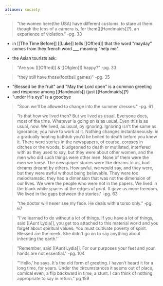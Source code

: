 ```yaml
---
aliases: society
---
```


>"the women here(the USA) have different customs, to stare at them though the lens of a camera is, for them([[Handmaids]]?), an experience of violation."
>-pg. 33

- in [[The Time Before]] [[Luke]] tells [[Offred]] that the word "mayday" comes from they french word ___ meaning "help me"

- the Asian tourists ask:
>"Are you ([[Offred]] & [[Ofglen]]) happy?"
>-pg. 33

>"they still have those(football games)"
>-pg. 35

- "Blessed be the fruit" and "May the Lord open" is a common greeting and response among [[Handmaids]] (just [[Handmaids]]?)
- "under His eye" is a goodbye

> "Soon we'll be allowed to change into the summer dresses."
> -pg. 61

>"Is that how we lived then? But we lived as usual. Everyone does, most of the time. Whatever is going on is as usual. Even this is as usual, now. We lived, as usual, by ignoring. Ignoring isn't the same as ignorance, you have to work at it. Nothing changes instantaneously: in a gradually heating bathtub you'd be boiled to death before you knew it. There were stories in the newspapers, of course, corpses in ditches or the woods, bludgeoned to death or mutilated, interfered with as they used to say, but they were about other women, and the men who did such things were other men. None of them were the men we knew. The newspaper stories were like dreams to us, bad dreams dreamt by others. How awful, we would say, and they were, but they were awful without being believable. They were too melodramatic, they had a dimension that was not the dimension of our lives. We were the people who were not in the papers. We lived in the blank white spaces at the edges of print. It gave us more freedom. We lived in the gaps between the stories."
>-pg. 63

>"the doctor will never see my face. He deals with a torso only."
>-pg. 67

>"I've learned to do without a lot of things. If you have a lot of things, said [[Aunt Lydia]], you get too attached to this material world and you forget about spiritual values. You must cultivate poverty of spirit. Blessed are the meek. She didn't go on to say anything about inheriting the earth.''

>"Remember, said [[Aunt Lydia]]. For our purposes your feet and your hands are not essential."
>-pg. 104

>"'Hello,' he says. It's the old form of greeting. I haven't heard it for a long time, for years. Under the circumstances it seems out of place, comical even, a flip backward in time, a stunt. I can think of nothing appropriate to say in return."
>pg 159